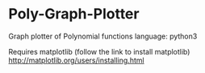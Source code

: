 # Poly-Graph-Plotter
Graph plotter of Polynomial functions
language: python3

Requires matplotlib (follow the link to install matplotlib)
http://matplotlib.org/users/installing.html
